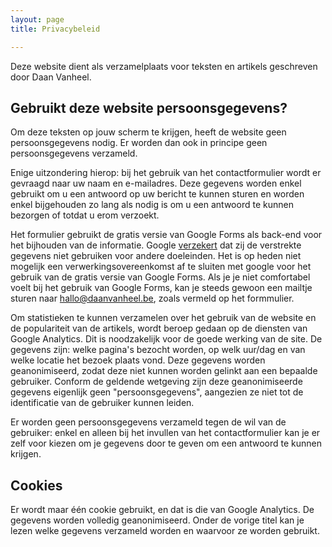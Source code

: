 ```yaml
---
layout: page
title: Privacybeleid

---
```

Deze website dient als verzamelplaats voor teksten en artikels geschreven door Daan Vanheel. 

## Gebruikt deze website persoonsgegevens?

Om deze teksten op jouw scherm te krijgen, heeft de website geen persoonsgegevens nodig. Er worden dan ook in principe geen persoonsgegevens verzameld.

Enige uitzondering hierop: bij het gebruik van het contactformulier wordt er gevraagd naar uw naam en e-mailadres. Deze gegevens worden enkel gebruikt om u een antwoord op uw bericht te kunnen sturen en worden enkel bijgehouden zo lang als nodig is om u een antwoord te kunnen bezorgen of totdat u erom verzoekt. 

Het formulier gebruikt de gratis versie van Google Forms als back-end voor het bijhouden van de informatie. Google <a href="https://privacy.google.com/businesses/compliance/#!?modal_active=none" target="_blank">verzekert</a> dat zij de verstrekte gegevens niet gebruiken voor andere doeleinden. Het is op heden niet mogelijk een verwerkingsovereenkomst af te sluiten met google voor het gebruik van de gratis versie van Google Forms. Als je je niet comfortabel voelt bij het gebruik van Google Forms, kan je steeds gewoon een mailtje sturen naar hallo@daanvanheel.be, zoals vermeld op het formmulier.

Om statistieken te kunnen verzamelen over het gebruik van de website en de populariteit van de artikels, wordt beroep gedaan op de diensten van Google Analytics. Dit is noodzakelijk voor de goede werking van de site. De gegevens zijn: welke pagina's bezocht worden, op welk uur/dag en van welke locatie het bezoek plaats vond. Deze gegevens worden geanonimiseerd, zodat deze niet kunnen worden gelinkt aan een bepaalde gebruiker. Conform de geldende wetgeving zijn deze geanonimiseerde gegevens eigenlijk geen "persoonsgegevens", aangezien ze niet tot de identificatie van de gebruiker kunnen leiden. 

Er worden geen persoonsgegevens verzameld tegen de wil van de gebruiker: enkel en alleen bij het invullen van het contactformulier kan je er zelf voor kiezen om je gegevens door te geven om een antwoord te kunnen krijgen.

## Cookies

Er wordt maar één cookie gebruikt, en dat is die van Google Analytics. De gegevens worden volledig geanonimiseerd. Onder de vorige titel kan je lezen welke gegevens verzameld worden en waarvoor ze worden gebruikt.
